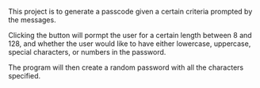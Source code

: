 This project is to generate a passcode given a certain criteria prompted by the messages.

Clicking the button will pormpt the user for a certain length between 8 and 128, and whether the user would like to have either lowercase, uppercase, special characters, or numbers in the password.

The program will then create a random password with all the characters specified.
